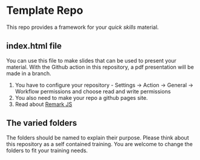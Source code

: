 # Template Repo

This repo provides a framework for your _quick skills_ material.

## index.html file

You can use this file to make slides that can be used to present your material.  With the Github action in this repository, a pdf presentation will be made in a branch.

1. You have to configure your repository - Settings -> Action -> General -> Workflow permissions and choose read and write permissions
2. You also need to make your repo a github pages site.
3. Read about [Remark JS](https://github.com/gnab/remark)

## The varied folders

The folders should be named to explain their purpose.  Please think about this repository as a self contained training.  You are welcome to change the folders to fit your training needs.

